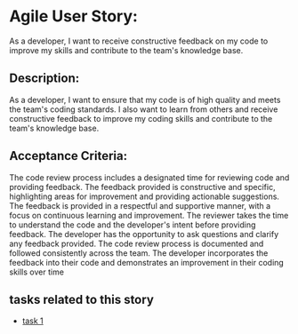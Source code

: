 # Agile User Story:
As a developer, I want to receive constructive feedback on my code to improve my skills and contribute to the team's knowledge base.

## Description:
As a developer, I want to ensure that my code is of high quality and meets the team's coding standards. I also want to learn from others and receive constructive feedback to improve my coding skills and contribute to the team's knowledge base.

## Acceptance Criteria:

The code review process includes a designated time for reviewing code and providing feedback.
The feedback provided is constructive and specific, highlighting areas for improvement and providing actionable suggestions.
The feedback is provided in a respectful and supportive manner, with a focus on continuous learning and improvement.
The reviewer takes the time to understand the code and the developer's intent before providing feedback.
The developer has the opportunity to ask questions and clarify any feedback provided.
The code review process is documented and followed consistently across the team.
The developer incorporates the feedback into their code and demonstrates an improvement in their coding skills over time

## tasks related to this story
* [task 1](mywebclass-agile-docs-devops/documentation/theme_1/initiatives/epics/stories/tasks/task1.md)
